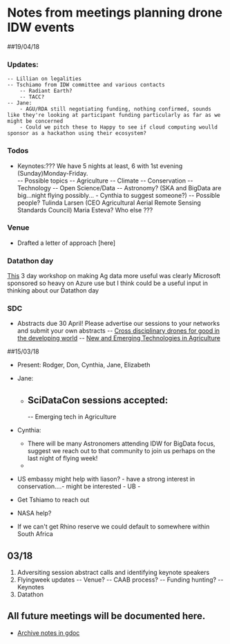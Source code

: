# Notes from meetings planning drone IDW events

##19/04/18
### Updates:
    -- Lillian on legalities
    -- Tschiamo from IDW committee and various contacts
        -- Radiant Earth?
        -- TACC?
    -- Jane: 
        - AGU/RDA still negotiating funding, nothing confirmed, sounds like they're looking at participant funding particularly as far as we might be concerned        
        - Could we pitch these to Happy to see if cloud computing woulld sponsor as a hackathon using their ecosystem?

### Todos
- Keynotes:???  We have 5 nights at least, 6 with 1st evening (Sunday)Monday-Friday.  
    -- Possible topics
        -- Agriculture
        -- Climate
        -- Conservation
        -- Technology
        -- Open Science/Data
        -- Astronomy? (SKA and BigData are big...night flying possibly... - Cynthia to suggest someone?) 
     -- Possible people?
        Tulinda Larsen  (CEO Agricultural Aerial Remote Sensing Standards Council)
        Maria Esteva?
        <Keep a space for a sponsor> 
        Who else ???

### Venue
- Drafted a letter of approach [here]

### Datathon day
[This](https://github.com/ThomasRoca/Data_Training_Hanoi) 3 day workshop on making Ag data more useful was clearly Microsoft sponsored so heavy on Azure use but I think could be a useful input in thinking about our Datathon day

### SDC
- Abstracts due 30 April! Please advertise our sessions to your networks and submit your own abstracts
    --  [Cross disciplinary drones for good in the developing world](https://docs.google.com/document/d/1TtNt2pNhUj24sqzjXraXsAbZuBq4KFvF1cEOHBlO6TU/edit)
    -- [New and Emerging Technologies in Agriculture](https://docs.google.com/document/d/1cy0JvT-Z-EoNiqvWelxyA957d65R2nQSPDiHVdqbZGI/edit)



##15/03/18
- Present:
Rodger, Don, Cynthia, Jane, Elizabeth

- Jane:
    - SciDataCon sessions accepted:
        -- 
        -- Emerging tech in Agriculture


- Cynthia: 
    - There will be many Astronomers attending IDW for BigData focus, suggest we reach out to that community to join us perhaps on the last night of flying week!
    - 
- US embassy might help with liason? - have a strong interest in conservation....- might be interested  - UB - 
 - Get Tshiamo to reach out
  

  - NASA help?

  - If we can't get Rhino reserve we could default to somewhere within South Africa

## 03/18
1. Adversiting session abstract calls and identifying keynote speakers
2. Flyingweek updates
  -- Venue?
  -- CAAB process?
  -- Funding hunting?
  -- Keynotes
3. Datathon  

## All future meetings will be documented here.  
- [Archive notes in gdoc](https://docs.google.com/document/d/1X1H1a6mF-IeOHUSHVzX9TGQn3uzda4NDWuTBgfaxnbQ/edit)
